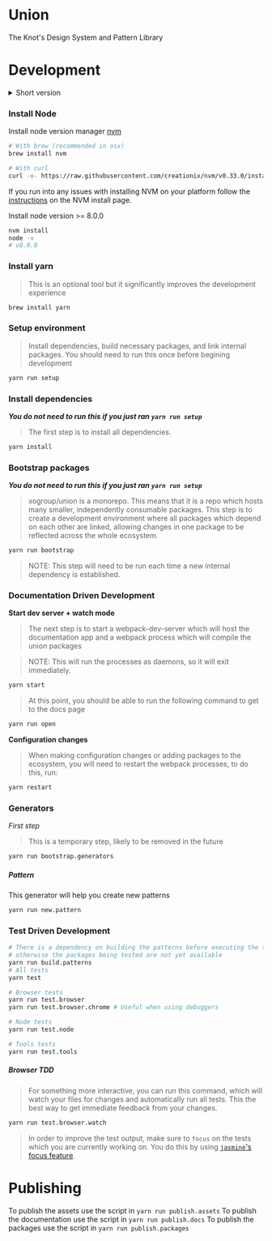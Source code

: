# Union
The Knot's Design System and Pattern Library

# Development

<details>
<summary>
Short version
</summary>


Install packages for project union and run the tests.
```sh
# Test your node version
node -v | grep -e '^v7' && echo "You are good to go"

yarn run setup

# Run all tests
yarn test

# Start dev server
yarn start

# Open docs page
yarn run open

# Run this when configurations or dependencies change
yarn restart
```
</details>

### Install Node
Install node version manager [nvm](https://github.com/creationix/nvm#install-script)
```sh
# With brew (recommended in osx)
brew install nvm

# With curl
curl -o- https://raw.githubusercontent.com/creationix/nvm/v0.33.0/install.sh | bash
```
If you run into any issues with installing NVM on your platform follow the [instructions](https://github.com/creationix/nvm#install-script) on the NVM install page.

Install node version >= 8.0.0

```sh
nvm install
node -v
# v8.0.0
```

### Install yarn

> This is an optional tool but it significantly improves the development experience

```sh
brew install yarn
```

### Setup environment
> Install dependencies, build necessary packages, and link internal packages. You should need to run this once before begining development

```sh
yarn run setup
```

### Install dependencies
***You do not need to run this if you just ran `yarn run setup`***
> The first step is to install all dependencies.

```sh
yarn install
```

### Bootstrap packages
***You do not need to run this if you just ran `yarn run setup`***
> xogroup/union is a monorepo. This means that it is a repo which hosts many smaller, independently consumable packages. This step is to create a development environment where all packages which depend on each other are linked, allowing changes in one package to be reflected across the whole ecosystem.

```sh
yarn run bootstrap
```

> NOTE: This step will need to be run each time a new internal dependency is established.

### Documentation Driven Development

**Start dev server + watch mode**
> The next step is to start a webpack-dev-server which will host the documentation app and a webpack process which will compile the union packages

> NOTE: This will run the processes as daemons, so it will exit immediately.

```sh
yarn start
```
> At this point, you should be able to run the following command to get to the docs page

```sh
yarn run open
```

**Configuration changes**
> When making configuration changes or adding packages to the ecosystem, you will need to restart the webpack processes, to do this, run:

```sh
yarn restart
```

### Generators

*First step*

> This is a temporary step, likely to be removed in the future
```bash
yarn run bootstrap.generators
```

##### Pattern

This generator will help you create new patterns

```bash
yarn run new.pattern
```

### Test Driven Development

```sh
# There is a dependency on building the patterns before executing the tests
# otherwise the packages being tested are not yet available
yarn run build.patterns
# All tests
yarn test

# Browser tests
yarn run test.browser
yarn run test.browser.chrome # Useful when using debuggers

# Node tests
yarn run test.node

# Tools tests
yarn run test.tools
```

##### Browser TDD

> For something more interactive, you can run this command, which will watch your files for changes and automatically run all tests. This the best way to get immediate feedback from your changes.

```sh
yarn run test.browser.watch
```

> In order to improve the test output, make sure to `focus` on the tests which you are currently working on. You do this by using [`jasmine`'s focus feature](https://jasmine.github.io/2.1/focused_specs.html).

# Publishing

To publish the assets use the script in `yarn run publish.assets`
To publish the documentation use the script in `yarn run publish.docs`
To publish the packages use the script in `yarn run publish.packages`
